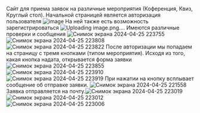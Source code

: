 Сайт для приема заявок на различные мероприятия (Коференция, Квиз, Круглый стол). Начальной страницей является авторизация пользователя ![image](https://github.com/Varyaa04/requests/assets/123052378/373ad676-4015-4b8c-833c-182def4ffc54)
На ней также есть возможность зарегистрироваться ![Uploading image.png…](). Имеются различные проверки и сообщения 
![Снимок экрана 2024-04-25 223755](https://github.com/Varyaa04/requests/assets/123052378/fe328f18-71c8-45ff-9985-7e8f192595d4)
![Снимок экрана 2024-04-25 223808](https://github.com/Varyaa04/requests/assets/123052378/8244899e-4208-41c9-874f-580cbce745cb)
![Снимок экрана 2024-04-25 223822](https://github.com/Varyaa04/requests/assets/123052378/31487ebb-2fa1-4cf0-af81-3ef27f8fed26)
После авторизации мы попадаем на страницу с тремя кнопками (типом мероприятия). 
Исходя из того, какая кнопка надата, открывается форма заявки![Снимок экрана 2024-04-25 223855](https://github.com/Varyaa04/requests/assets/123052378/c38612b9-11a0-41f1-86cd-220d5d778e69)
![Снимок экрана 2024-04-25 223910](https://github.com/Varyaa04/requests/assets/123052378/079a56f8-0614-4b8b-9607-aa94e651eb30)
![Снимок экрана 2024-04-25 223919](https://github.com/Varyaa04/requests/assets/123052378/a6b4324c-bbd8-46a6-aae2-fb0d9e32ae30)
При нажатии на кнопку всплывает сообщение об отправке заявки. ![Снимок экрана 2024-04-25 221558](https://github.com/Varyaa04/requests/assets/123052378/1a6a9e2b-d092-4f5c-9dca-38ae255827bc)
Заявка отправляется на почту.![Снимок экрана 2024-04-25 223019](https://github.com/Varyaa04/requests/assets/123052378/9a3e7d4d-2017-47b9-a3e3-3db5090896b9)
![Снимок экрана 2024-04-25 223012](https://github.com/Varyaa04/requests/assets/123052378/dc2bdebe-d66a-4d28-b269-ff31718dee45)
![Снимок экрана 2024-04-25 223006](https://github.com/Varyaa04/requests/assets/123052378/3a81cbbb-4d46-43de-8a91-abad0e7d6c72)
